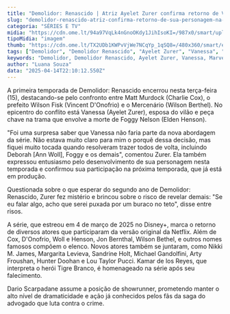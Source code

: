 ```yaml
---
title: "Demolidor: Renascido | Atriz Ayelet Zurer confirma retorno de Vanessa para a segunda temporada"
slug: "demolidor-renascido-atriz-confirma-retorno-de-sua-personagem-na-2-temporada"
categoria: "SÉRIES E TV"
midia: "https://cdn.ome.lt/94a97VqLk4nGnoOKdy1JihIsoKI=/987x0/smart/uploads/conteudo/fotos/demolidor-vanessa-wilson.png"
tipoMidia: "imagem"
thumb: "https://cdn.ome.lt/TX2UDb1KWPvVjWe7NCqYp_1qSQ8=/480x360/smart/extras/conteudos/daredevil_7AocA0H.jpg"
tags: ["Demolidor", "Demolidor Renascido", "Ayelet Zurer", "Vanessa", "Marvel", "Disney+", "série"]
keywords: "Demolidor, Demolidor Renascido, Ayelet Zurer, Vanessa, Marvel, Disney+, série"
author: "Luana Souza"
data: "2025-04-14T22:10:12.550Z"
---
```


A primeira temporada de Demolidor: Renascido encerrou nesta terça-feira (15), destacando-se pelo confronto entre Matt Murdock (Charlie Cox), o prefeito Wilson Fisk (Vincent D'Onofrio) e o Mercenário (Wilson Berthel). No epicentro do conflito está Vanessa (Ayelet Zurer), esposa do vilão e peça chave na trama que envolve a morte de Foggy Nelson (Elden Henson).

"Foi uma surpresa saber que Vanessa não faria parte da nova abordagem da série. Não estava muito claro para mim o porquê dessa decisão, mas fiquei muito tocada quando resolveram trazer todos de volta, incluindo Deborah [Ann Woll], Foggy e os demais", comentou Zurer. Ela também expressou entusiasmo pelo desenvolvimento de sua personagem nesta temporada e confirmou sua participação na próxima temporada, que já está em produção.

Questionada sobre o que esperar do segundo ano de Demolidor: Renascido, Zurer fez mistério e brincou sobre o risco de revelar demais: "Se eu falar algo, acho que serei puxada por um buraco no teto", disse entre risos.

A série, que estreou em 4 de março de 2025 no Disney+, marca o retorno de diversos atores que participaram da versão original da Netflix. Além de Cox, D'Onofrio, Woll e Henson, Jon Bernthal, Wilson Bethel, e outros nomes famosos compõem o elenco. Novos atores também se juntaram, como Nikki M. James, Margarita Levieva, Sandrine Holt, Michael Gandolfini, Arty Froushan, Hunter Doohan e Lou Taylor Pucci. Kamar de los Reyes, que interpreta o herói Tigre Branco, é homenageado na série após seu falecimento.

Dario Scarpadane assume a posição de showrunner, prometendo manter o alto nível de dramaticidade e ação já conhecidos pelos fãs da saga do advogado que luta contra o crime.